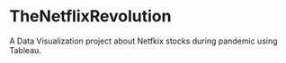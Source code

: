 # TheNetflixRevolution
A Data Visualization project about Netfkix stocks during pandemic using Tableau.
